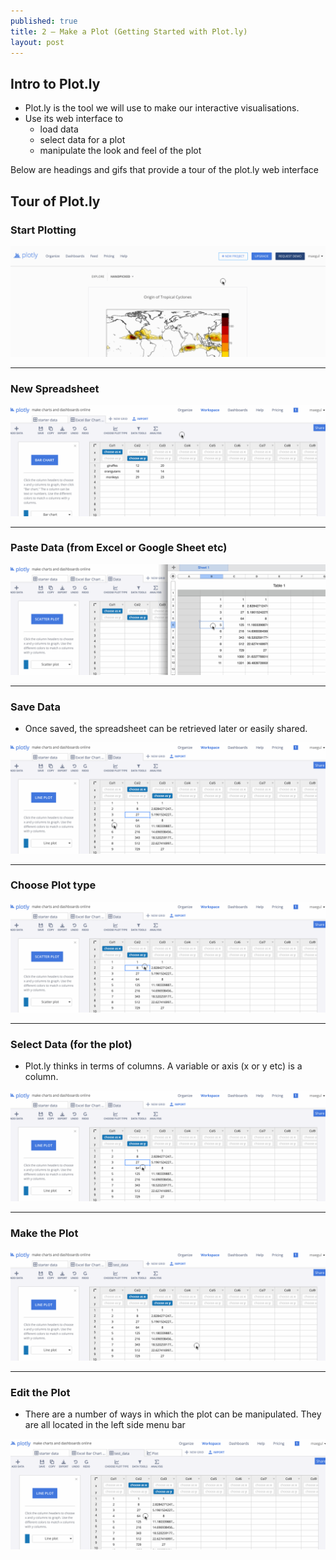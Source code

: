 ```yaml
---
published: true
title: 2 — Make a Plot (Getting Started with Plot.ly)
layout: post
---
```

## Intro to Plot.ly

* Plot.ly is the tool we will use to make our interactive visualisations.
* Use its web interface to 
    * load data
    * select data for a plot
    * manipulate the look and feel of the plot  

Below are headings and gifs that provide a tour of the plot.ly web interface


## Tour of Plot.ly



###  Start Plotting

![](https://raw.githubusercontent.com/dataviz-blog/dataviz-blog.github.io/master/gifs/plotly_tour_start_plotting.gif)


  
---
### New Spreadsheet

![](https://raw.githubusercontent.com/dataviz-blog/dataviz-blog.github.io/master/gifs/new_spreadsheet.gif)




---
### Paste Data (from Excel or Google Sheet etc)

![](https://raw.githubusercontent.com/dataviz-blog/dataviz-blog.github.io/master/gifs/paste_data.gif)




---
### Save Data

* Once saved, the spreadsheet can be retrieved later or easily shared.

![](https://raw.githubusercontent.com/dataviz-blog/dataviz-blog.github.io/master/gifs/save_data.gif)




---
### Choose Plot type

![](https://raw.githubusercontent.com/dataviz-blog/dataviz-blog.github.io/master/gifs/choose_plottype.gif)




---
### Select Data (for the plot)

* Plot.ly thinks in terms of columns.  A variable or axis (x or y etc) is a column.

![](https://raw.githubusercontent.com/dataviz-blog/dataviz-blog.github.io/master/gifs/select_data.gif)




---
### Make the Plot

![](https://raw.githubusercontent.com/dataviz-blog/dataviz-blog.github.io/master/gifs/make_plot.gif)




---
### Edit the Plot

* There are a number of ways in which the plot can be manipulated.  They are all located in the left side menu bar

![](https://raw.githubusercontent.com/dataviz-blog/dataviz-blog.github.io/master/gifs/edit_plot.gif)
